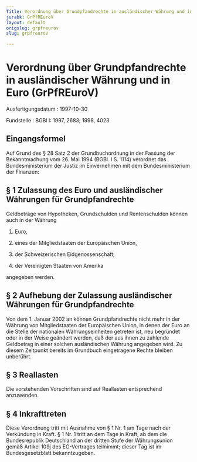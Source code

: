 ```yaml
---
Title: Verordnung über Grundpfandrechte in ausländischer Währung und in Euro
jurabk: GrPfREuroV
layout: default
origslug: grpfreurov
slug: grpfreurov

---
```


# Verordnung über Grundpfandrechte in ausländischer Währung und in Euro (GrPfREuroV)

Ausfertigungsdatum
:   1997-10-30

Fundstelle
:   BGBl I: 1997, 2683; 1998, 4023



## Eingangsformel

Auf Grund des § 28 Satz 2 der Grundbuchordnung in der Fassung der Bekanntmachung vom 26. Mai 1994 (BGBl. I S. 1114) verordnet das Bundesministerium der Justiz im Einvernehmen mit dem Bundesministerium der Finanzen:


## § 1 Zulassung des Euro und ausländischer Währungen für Grundpfandrechte

Geldbeträge von Hypotheken, Grundschulden und Rentenschulden können auch in der Währung

1.  Euro,


2.  eines der Mitgliedstaaten der Europäischen Union,


3.  der Schweizerischen Eidgenossenschaft,


4.  der Vereinigten Staaten von Amerika



angegeben werden.


## § 2 Aufhebung der Zulassung ausländischer Währungen für Grundpfandrechte

Von dem 1. Januar 2002 an können Grundpfandrechte nicht mehr in der Währung von Mitgliedstaaten der Europäischen Union, in denen der Euro an die Stelle der nationalen Währungseinheiten getreten ist, neu begründet oder in der Weise geändert werden, daß der aus ihnen zu zahlende Geldbetrag in einer solchen ausländischen Währung angegeben wird. Zu diesem Zeitpunkt bereits im Grundbuch eingetragene Rechte bleiben unberührt.


## § 3 Reallasten

Die vorstehenden Vorschriften sind auf Reallasten entsprechend anzuwenden.


## § 4 Inkrafttreten

Diese Verordnung tritt mit Ausnahme von § 1 Nr. 1 am Tage nach der Verkündung in Kraft. § 1 Nr. 1 tritt an dem Tage in Kraft, ab dem die Bundesrepublik Deutschland an der dritten Stufe der Währungsunion gemäß Artikel 109j des EG-Vertrages teilnimmt; dieser Tag ist im Bundesgesetzblatt bekanntzugeben.

